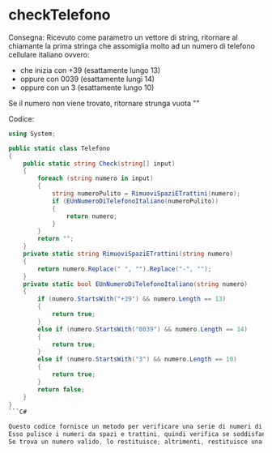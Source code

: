 # checkTelefono
Consegna:
Ricevuto come parametro un vettore di string, ritornare al chiamante la prima stringa che assomiglia molto ad un numero di telefono cellulare italiano ovvero:
- che inizia con +39 (esattamente lungo  13)
- oppure con 0039 (esattamente lungi 14)
- oppure con un 3 (esattamente lungo 10)

Se il numero non viene trovato, ritornare strunga vuota ""

Codice:
```C#
using System;

public static class Telefono
{
    public static string Check(string[] input)
    {
        foreach (string numero in input)
        {
            string numeroPulito = RimuoviSpaziETrattini(numero);
            if (EUnNumeroDiTelefonoItaliano(numeroPulito))
            {
                return numero;
            }
        }
        return "";
    }
    private static string RimuoviSpaziETrattini(string numero)
    {
        return numero.Replace(" ", "").Replace("-", "");
    }
    private static bool EUnNumeroDiTelefonoItaliano(string numero)
    {
        if (numero.StartsWith("+39") && numero.Length == 13)
        {
            return true;
        }
        else if (numero.StartsWith("0039") && numero.Length == 14)
        {
            return true;
        }
        else if (numero.StartsWith("3") && numero.Length == 10)
        {
            return true;
        }
        return false;
    }
}
```C#

Questo codice fornisce un metodo per verificare una serie di numeri di telefono alla ricerca del primo numero di telefono italiano valido.
Esso pulisce i numeri da spazi e trattini, quindi verifica se soddisfano le condizioni specifiche per i numeri di telefono italiani.
Se trova un numero valido, lo restituisce; altrimenti, restituisce una stringa vuota.
